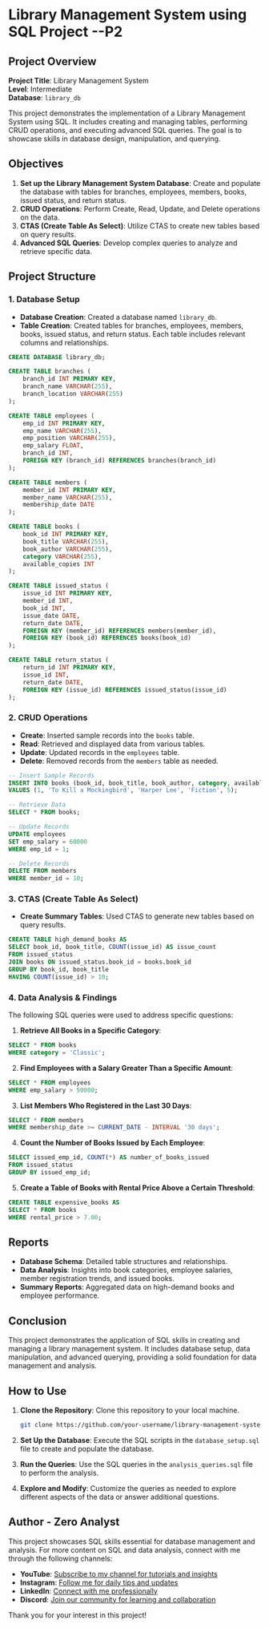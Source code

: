 # Library Management System using SQL Project --P2

## Project Overview

**Project Title**: Library Management System  
**Level**: Intermediate  
**Database**: `library_db`

This project demonstrates the implementation of a Library Management System using SQL. It includes creating and managing tables, performing CRUD operations, and executing advanced SQL queries. The goal is to showcase skills in database design, manipulation, and querying.

## Objectives

1. **Set up the Library Management System Database**: Create and populate the database with tables for branches, employees, members, books, issued status, and return status.
2. **CRUD Operations**: Perform Create, Read, Update, and Delete operations on the data.
3. **CTAS (Create Table As Select)**: Utilize CTAS to create new tables based on query results.
4. **Advanced SQL Queries**: Develop complex queries to analyze and retrieve specific data.

## Project Structure

### 1. Database Setup

- **Database Creation**: Created a database named `library_db`.
- **Table Creation**: Created tables for branches, employees, members, books, issued status, and return status. Each table includes relevant columns and relationships.

```sql
CREATE DATABASE library_db;

CREATE TABLE branches (
    branch_id INT PRIMARY KEY,
    branch_name VARCHAR(255),
    branch_location VARCHAR(255)
);

CREATE TABLE employees (
    emp_id INT PRIMARY KEY,
    emp_name VARCHAR(255),
    emp_position VARCHAR(255),
    emp_salary FLOAT,
    branch_id INT,
    FOREIGN KEY (branch_id) REFERENCES branches(branch_id)
);

CREATE TABLE members (
    member_id INT PRIMARY KEY,
    member_name VARCHAR(255),
    membership_date DATE
);

CREATE TABLE books (
    book_id INT PRIMARY KEY,
    book_title VARCHAR(255),
    book_author VARCHAR(255),
    category VARCHAR(255),
    available_copies INT
);

CREATE TABLE issued_status (
    issue_id INT PRIMARY KEY,
    member_id INT,
    book_id INT,
    issue_date DATE,
    return_date DATE,
    FOREIGN KEY (member_id) REFERENCES members(member_id),
    FOREIGN KEY (book_id) REFERENCES books(book_id)
);

CREATE TABLE return_status (
    return_id INT PRIMARY KEY,
    issue_id INT,
    return_date DATE,
    FOREIGN KEY (issue_id) REFERENCES issued_status(issue_id)
);
```

### 2. CRUD Operations

- **Create**: Inserted sample records into the `books` table.
- **Read**: Retrieved and displayed data from various tables.
- **Update**: Updated records in the `employees` table.
- **Delete**: Removed records from the `members` table as needed.

```sql
-- Insert Sample Records
INSERT INTO books (book_id, book_title, book_author, category, available_copies)
VALUES (1, 'To Kill a Mockingbird', 'Harper Lee', 'Fiction', 5);

-- Retrieve Data
SELECT * FROM books;

-- Update Records
UPDATE employees
SET emp_salary = 60000
WHERE emp_id = 1;

-- Delete Records
DELETE FROM members
WHERE member_id = 10;
```

### 3. CTAS (Create Table As Select)

- **Create Summary Tables**: Used CTAS to generate new tables based on query results.

```sql
CREATE TABLE high_demand_books AS
SELECT book_id, book_title, COUNT(issue_id) AS issue_count
FROM issued_status
JOIN books ON issued_status.book_id = books.book_id
GROUP BY book_id, book_title
HAVING COUNT(issue_id) > 10;
```

### 4. Data Analysis & Findings

The following SQL queries were used to address specific questions:

1. **Retrieve All Books in a Specific Category**:
```sql
SELECT * FROM books
WHERE category = 'Classic';
```

2. **Find Employees with a Salary Greater Than a Specific Amount**:
```sql
SELECT * FROM employees
WHERE emp_salary > 50000;
```

3. **List Members Who Registered in the Last 30 Days**:
```sql
SELECT * FROM members
WHERE membership_date >= CURRENT_DATE - INTERVAL '30 days';
```

4. **Count the Number of Books Issued by Each Employee**:
```sql
SELECT issued_emp_id, COUNT(*) AS number_of_books_issued
FROM issued_status
GROUP BY issued_emp_id;
```

5. **Create a Table of Books with Rental Price Above a Certain Threshold**:
```sql
CREATE TABLE expensive_books AS
SELECT * FROM books
WHERE rental_price > 7.00;
```

## Reports

- **Database Schema**: Detailed table structures and relationships.
- **Data Analysis**: Insights into book categories, employee salaries, member registration trends, and issued books.
- **Summary Reports**: Aggregated data on high-demand books and employee performance.

## Conclusion

This project demonstrates the application of SQL skills in creating and managing a library management system. It includes database setup, data manipulation, and advanced querying, providing a solid foundation for data management and analysis.

## How to Use

1. **Clone the Repository**: Clone this repository to your local machine.
   ```sh
   git clone https://github.com/your-username/library-management-system.git
   ```

2. **Set Up the Database**: Execute the SQL scripts in the `database_setup.sql` file to create and populate the database.
3. **Run the Queries**: Use the SQL queries in the `analysis_queries.sql` file to perform the analysis.
4. **Explore and Modify**: Customize the queries as needed to explore different aspects of the data or answer additional questions.

## Author - Zero Analyst

This project showcases SQL skills essential for database management and analysis. For more content on SQL and data analysis, connect with me through the following channels:

- **YouTube**: [Subscribe to my channel for tutorials and insights](https://www.youtube.com/@zero_analyst)
- **Instagram**: [Follow me for daily tips and updates](https://www.instagram.com/zero_analyst/)
- **LinkedIn**: [Connect with me professionally](https://www.linkedin.com/in/najirr)
- **Discord**: [Join our community for learning and collaboration](https://discord.gg/36h5f2Z5PK)

Thank you for your interest in this project!
